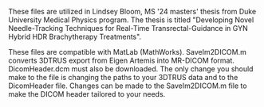 These files are utilized in Lindsey Bloom, MS '24 masters' thesis from Duke University Medical Physics program. The thesis is titled "Developing Novel Needle-Tracking Techniques for Real-Time Transrectal-Guidance in GYN Hybrid HDR Brachytherapy Treatments".

These files are compatible with MatLab (MathWorks).
SaveIm2DICOM.m converts 3DTRUS export from Eigen Artemis into MR-DICOM format. DicomHeader.dcm must also be downloaded. The only change you should make to the file is changing the paths to your 3DTRUS data and to the DicomHeader file. Changes can be made to the SaveIm2DICOM.m file to make the DICOM header tailored to your needs.
